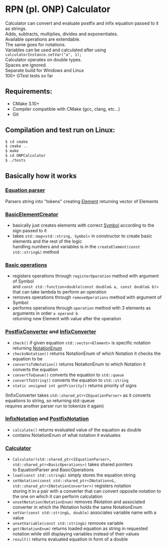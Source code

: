 # RPN (pl. ONP) Calculator
Calculator can convert and evaluate postfix and infix equation passed to it as strings.  
Adds, subtracts, multiplies, divides and exponentiates.  
Available operations are extendable.   
The same goes for notations.  
Variables can be used and calculated after using ```calculatorInstance.setVar("a", 1);```  
Calculator operates on double types.  
Spaces are ignored.  
Separate build for Windows and Linux  
100+  GTest tests so far

## Requirements:
* CMake 3.10+
* Compiler compatible with CMake (gcc, clang, etc...)
* Git

## Compilation and test run on Linux:
```bash
$ cd cmake
$ cmake .. 
$ make
$ cd ONPCalculator
$ ./tests
````
## Basically how it works
### [Equation parser](Linux/ONPCalculator/include/EquationParser.hpp)
Parsers string into "tokens" creating [Element](Linux/ONPCalculator/include/Element.hpp) returning vector of Elements

### [BasicElementCreator](Linux/ONPCalculator/include/BasicElementCreator.hpp)
- basically just creates elements with correct [Symbol](Linux/ONPCalculator/include/Symbol.hpp) according to the
sign passed to it
- takes ``std::map<std::string, Symbol>`` in constructor to create basic elements and the rest of the
logic  
handling numbers and variables is in the ``createElement(const std::string&)`` method

### [Basic operations](Linux/ONPCalculator/include/BasicOperations.hpp)
- registers operations through ``registerOperation`` method with argument of Symbol  
and ``const std::function<double(const double& a, const double& b)>`` that can take lambda to perform an operation
- removes operations through ``removeOperations`` method with argument of Symbol
- performs operations through ``operation`` method with 3 elements as arguments in order ``a operand b``  
returning new Element with value after the operation

### [PostfixConverter](Linux/ONPCalculator/include/PostfixConverter.hpp) and [InfixConverter](Linux/ONPCalculator/include/InfixConverter.hpp)
- ``check()`` if given equation ``std::vector<Element>`` is specific notation returning 
[NotationEnum](Linux/ONPCalculator/include/NotationEnum.hpp)   
- ``checksNotation()`` returns NotationEnum of which Notation it checks the equation to be
- ``convertsToNotation()`` returns NotationEnum to which Notation it converts the equation
- ``convertToQueue()`` converts the equation to ``std::queue``
- ``convertToString()`` converts the equation to ``std::string``
- ``static unsigned int getPriority()`` returns priority of signs
  
(InfixConverter takes ``std::shared_ptr<IEquationParser>`` as it converts equations to string, so returning std::queue  
requires another parser run to tokenize it again) 

### [InfixNotation](Linux/ONPCalculator/include/InfixNotation.hpp) and [PostfixNotation](Linux/ONPCalculator/include/PostfixNotation.hpp)
- ``calculate()`` returns evaluated value of the equation as double
- contains NotationEnum of what notation it evaluates

### [Calculator](Linux/ONPCalculator/include/Calculator.hpp)
- ``Calculator(std::shared_ptr<IEquationParser>, std::shared_ptr<BasicOperations>)`` takes shared pointers  
to EquationParser and BasicOperations
- ``load(const std::string&)`` simply stores the equation string
- ``setNotation(const std::shared_ptr<INotation>&, std::shared_ptr<INotationConverter>)`` registers notation  
storing it in a pair with a converter that can convert opposite notation to the one on which it can perform calculation  
- ``unsetNotation(NotationEnum)`` removes INotation and associated converter in which the INotation holds the same NotationEnum
- ``setVar(const std::string&, double)`` associates variable name with a value
- ``unsetVariable(const std::string&)`` removes variable
- ``get(NotationEnum)`` returns loaded equation as string in requested notation while still displaying variables instead of their values
- ``result()`` returns evaluated equation in form of a double
